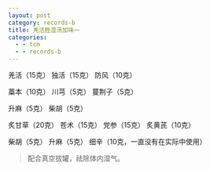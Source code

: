 ```yaml
---
layout: post
category: records-b
title: 羌活胜湿汤加味一
categories:
  - - tcm
  - - records-b
---
```


羌活（15克） 独活（15克） 防风（10克）

藁本（10克） 川芎（5克）  蔓荆子（5克）

升麻（5克） 柴胡（5克）

炙甘草（20克） 苍术（15克） 党参（15克） 炙黄芪（10克）

柴胡（5克） 升麻（5克） 细辛（10克，一直没有在实际中使用） 

> 配合真空拔罐，祛除体内湿气。

